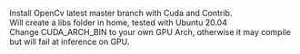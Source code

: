 Install OpenCv latest master branch with Cuda and Contrib.</br>
Will create a libs folder in home, tested with Ubuntu 20.04</br>
Change CUDA_ARCH_BIN to your own GPU Arch, otherwise it may compile but will fail at inference on GPU.
